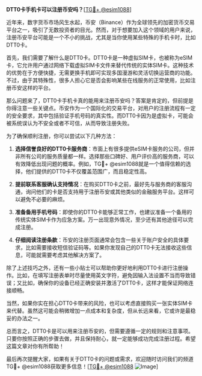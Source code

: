 **DTT0卡手机卡可以注册币安吗？**[[TG💪+ @esim1088](https://t.me/s/esim1088)]

近年来，数字货币市场风生水起，币安（Binance）作为全球领先的加密货币交易平台之一，吸引了无数投资者的目光。然而，对于想要加入这个领域的用户来说，注册币安平台可能是一个不小的挑战，尤其是当你使用某些特殊的手机卡时，比如DTT0卡。

首先，我们需要了解什么是DTT0卡。DTT0卡是一种虚拟SIM卡，也被称为eSIM卡，它允许用户通过网络下载虚拟SIM卡文件来替代传统的实体SIM卡。这种技术的优势在于方便快捷，无需更换手机即可实现多国漫游和灵活切换运营商的功能。不过，由于其特殊性，很多人担心它是否会影响某些在线服务的正常使用，比如注册币安这样的平台。

那么问题来了，DTT0卡手机卡真的能用来注册币安吗？答案是肯定的，但前提是你得注意一些关键点。币安作为一个国际化的交易平台，对用户的注册流程有一定的安全要求，其中包括验证手机号码的真实性。而DTT0卡因为是虚拟卡，可能会被系统误认为不安全或者不可信，从而导致注册失败。

为了确保顺利注册，你可以尝试以下几种方法：

1. **选择信誉良好的DTT0卡服务商**：市面上有很多提供eSIM卡服务的公司，但并非所有公司的服务质量都一样。选择那些口碑好、用户评价高的服务商，可以有效降低出现问题的概率。例如，TG💪+ @esim1088就是一个值得信赖的选择，他们提供的DTT0卡不仅覆盖范围广，而且稳定性高。

2. **提前联系客服确认支持情况**：在购买DTT0卡之前，最好先与服务商的客服沟通，询问他们的卡是否支持用于注册币安或其他类似的金融服务平台。这样可以避免不必要的麻烦。

3. **准备备用手机号码**：即使你的DTT0卡能够正常工作，也建议准备一个备用的传统实体SIM卡作为应急方案。万一出现意外情况，至少还有其他途径可以完成注册。

4. **仔细阅读注册条款**：币安的注册页面通常会包含一些关于账户安全的具体要求，比如需要接收短信验证码等。如果你发现自己的DTT0卡无法接收这些信息，可能就需要考虑其他解决方案了。

除了上述技巧之外，还有一些小贴士可以帮助你更好地利用DTT0卡进行注册操作。比如，在填写注册表单时尽量使用英文字符，避免因输入法设置不当而导致错误；又比如，确保你的设备已经正确安装并激活了DTT0卡，这样才能保证网络连接顺畅。

当然，如果你实在担心DTT0卡带来的风险，也可以考虑直接购买一张实体SIM卡来代替。虽然这可能会稍微增加一点成本和复杂度，但从长远来看，它或许是最稳妥的办法之一。

总而言之，DTT0卡是可以用来注册币安的，但需要遵循一定的规则和注意事项。只要你按照正确的步骤去做，并且保持耐心，就一定能够成功完成注册过程。希望这篇文章对你有所帮助！

最后再次提醒大家，如果有关于DTT0卡的问题或需求，欢迎随时访问我们的频道TG💪+ @esim1088获取更多信息！[[TG💪+ @esim1088](https://t.me/s/esim1088) ![Image](https://i.postimg.cc/4NQfJmqS/Snipaste-2025-05-13-00-14-12.png)]